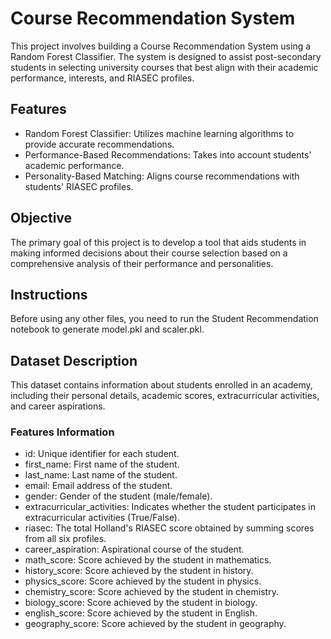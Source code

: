 # Course Recommendation System
This project involves building a Course Recommendation System using a Random Forest Classifier. The system is designed to assist post-secondary students in selecting university courses that best align with their academic performance, interests, and RIASEC profiles.

## Features
- Random Forest Classifier: Utilizes machine learning algorithms to provide accurate recommendations.
- Performance-Based Recommendations: Takes into account students' academic performance.
- Personality-Based Matching: Aligns course recommendations with students' RIASEC profiles.
## Objective
The primary goal of this project is to develop a tool that aids students in making informed decisions about their course selection based on a comprehensive analysis of their performance and personalities.

## Instructions
Before using any other files, you need to run the Student Recommendation notebook to generate model.pkl and scaler.pkl.

## Dataset Description
This dataset contains information about students enrolled in an academy, including their personal details, academic scores, extracurricular activities, and career aspirations.

### Features Information
- id: Unique identifier for each student.
- first_name: First name of the student.
- last_name: Last name of the student.
- email: Email address of the student.
- gender: Gender of the student (male/female).
- extracurricular_activities: Indicates whether the student participates in extracurricular activities (True/False).
- riasec: The total Holland's RIASEC score obtained by summing scores from all six profiles.
- career_aspiration: Aspirational course of the student.
- math_score: Score achieved by the student in mathematics.
- history_score: Score achieved by the student in history.
- physics_score: Score achieved by the student in physics.
- chemistry_score: Score achieved by the student in chemistry.
- biology_score: Score achieved by the student in biology.
- english_score: Score achieved by the student in English.
- geography_score: Score achieved by the student in geography.
